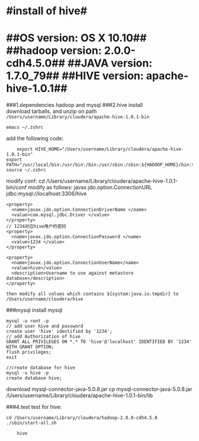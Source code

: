 #install of hive#
===================
##OS version: OS X 10.10##
##hadoop version: 2.0.0-cdh4.5.0##
##JAVA version: 1.7.0_79##
##HIVE version: apache-hive-1.0.1##
====================
###1.dependencies
hadoop and mysql
###2.hive install    
download tarballs, and unzip on path `/Users/username/Library/cloudera/apache-hive-1.0.1-bin`

    emacs ~/.zshrc
add the following code:

		export HIVE_HOME="/Users/username/Library/cloudera/apache-hive-1.0.1-bin"
    export PATH="/usr/local/bin:/usr/bin:/bin:/usr/sbin:/sbin:${HADOOP_HOME}/bin:${HADOOP_HOME}/sbin:${HBASE_HOME}/bin:${HIVE_HOME}/bin"
    source ~/.zshrc

modify conf:
    cd /Users/username/Library/cloudera/apache-hive-1.0.1-bin/conf
		modify as follows:
    <property> 
      <name>javax.jdo.option.ConnectionURL </name> 
      <value>jdbc:mysql://localhost:3306/hive </value> 
    </property> 
 
    <property> 
      <name>javax.jdo.option.ConnectionDriverName </name> 
      <value>com.mysql.jdbc.Driver </value> 
    </property>
    // 1234对应hive用户的密码
    <property> 
      <name>javax.jdo.option.ConnectionPassword </name> 
      <value>1234 </value> 
    </property>

    <property>
      <name>javax.jdo.option.ConnectionUserName</name>
      <value>hive</value>
      <description>Username to use against metastore database</description>
    </property>

    then modify all values which contains ${system:java.io.tmpdir} to /Users/username/cloudera/hive

###mysql
install mysql

    mysql -u root -p
    // add user hive and password
    create user 'hive' identified by '1234';
    // add Authorization of hive
    GRANT ALL PRIVILEGES ON *.* TO 'hive'@'localhost' IDENTIFIED BY '1234' WITH GRANT OPTION;
    flush privileges;
    exit

    //create database for hive
    mysql -u hive -p
    create database hive;

download mysql-connector-java-5.0.8.jar
    cp mysql-connector-java-5.0.8.jar /Users/username/Library/cloudera/apache-hive-1.0.1-bin/lib

###4.test
test for hive:

    cd /Users/username/Library/cloudera/hadoop-2.0.0-cdh4.5.0
    ./sbin/start-all.sh
    
		hive

